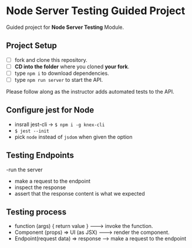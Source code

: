 # Node Server Testing Guided Project

Guided project for **Node Server Testing** Module.

## Project Setup

- [ ] fork and clone this repository.
- [ ] **CD into the folder** where you cloned **your fork**.
- [ ] type `npm i` to download dependencies.
- [ ] type `npm run server` to start the API.

Please follow along as the instructor adds automated tests to the API.

## Configure jest for Node

- insrall jest-cli -> `$ npm i -g knex-cli`
- `$ jest --init`
- pick `node` instead of `jsdom` when given the option


## Testing Endpoints

-run the server
- make a request to the endpoint
- inspect the response
- assert that the response content is what we expected

## Testing process

- function (args) { return value } ---> invoke the function.
- Component (props) => UI (as JSX) ---> render the component.
- Endpoint(request data) => response --> make a request to the  endpoint
